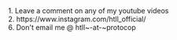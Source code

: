 <body>
1. Leave a comment on any of my youtube videos<br>
2. https://www.instagram.com/htll_official/<br>
6. Don't email me @ htll~-at-~protocop<br>
</body>

